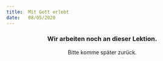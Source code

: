 ```yaml
---
title:  Mit Gott erlebt
date:   08/05/2020
---
```


### <center>Wir arbeiten noch an dieser Lektion.</center>
<center>Bitte komme später zurück.</center>